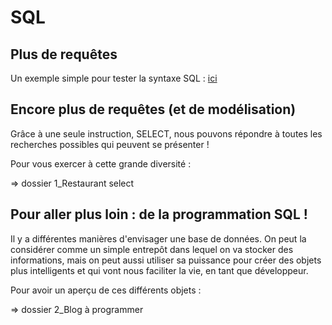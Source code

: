 # SQL

## Plus de requêtes

Un exemple simple pour tester la syntaxe SQL : [ici](https://1drv.ms/p/s!Ahf5x4hPXrq3h5JuJHg971KVLvkOEA?e=PPGN5E)

## Encore plus de requêtes (et de modélisation)

Grâce à une seule instruction, SELECT, nous pouvons répondre à toutes les recherches possibles qui peuvent se présenter !

Pour vous exercer à cette grande diversité :

=>  dossier 1_Restaurant select

## Pour aller plus loin : de la programmation SQL !

Il y a différentes manières d'envisager une base de données. On peut la considérer comme un simple entrepôt dans lequel on va stocker des informations, mais on peut aussi utiliser sa puissance pour créer des objets plus intelligents et qui vont nous faciliter la vie, en tant que développeur.

Pour avoir un aperçu de ces différents objets :

=>  dossier 2_Blog à programmer
